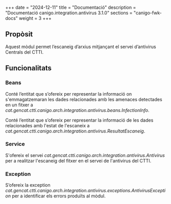 +++
date        = "2024-12-11"
title       = "Documentació"
description = "Documentació canigo.integration.antivirus 3.1.0"
sections    = "canigo-fwk-docs"
weight      = 3
+++

## Propòsit

Aquest mòdul permet l’escaneig d’arxius mitjançant el servei d’antivirus Centrals del CTTI.

## Funcionalitats

### Beans

Conté l’entitat que s’ofereix per representar la informació on s'emmagatzemaran les dades relacionades
amb les amenaces detectades en un fitxer a *cat.gencat.ctti.canigo.arch.integration.antivirus.beans.InfectionInfo*.

Conté l’entitat que s’ofereix per representar la informació de les dades relacionades amb l'estat de l'escaneix
a *cat.gencat.ctti.canigo.arch.integration.antivirus.ResultatEscaneig*.

### Service

S'ofereix el servei *cat.gencat.ctti.canigo.arch.integration.antivirus.Antivirus* per a realitzar
l'escaneig del fitxer en el servei de l'antivirus del CTTI.

### Exception

S’ofereix la exception *cat.gencat.ctti.canigo.arch.integration.antivirus.exceptions.AntivirusException*
per a identificar els errors produïts al mòdul.